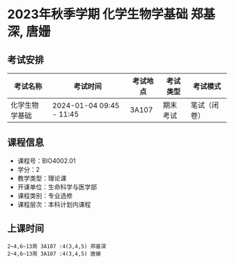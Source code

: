 # 2023年秋季学期 化学生物学基础 郑基深, 唐姗




## 考试安排

| 考试名称 | 考试时间 | 考试地点 | 考试类型 | 考试模式 |
| -------- | -------- | -------- | -------- | -------- |
| 化学生物学基础 | 2024-01-04 09:45 - 11:45 | 3A107 | 期末考试 | 笔试（闭卷） |





## 课程信息

- 课程号：BIO4002.01
- 学分：2
- 教学类型：理论课
- 开课单位：生命科学与医学部
- 课程类别：专业选修
- 课程层次：本科计划内课程

## 上课时间

```
2~4,6~13周 3A107 :4(3,4,5) 郑基深
2~4,6~13周 3A107 :4(3,4,5) 唐姗
```

